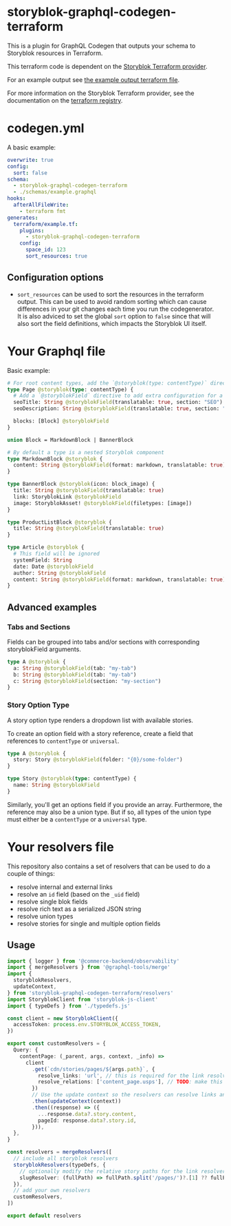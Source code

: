 # storyblok-graphql-codegen-terraform

This is a plugin for GraphQL Codegen that outputs your schema to Storyblok resources in Terraform.

This terraform code is dependent on the [Storyblok Terraform provider](https://registry.terraform.io/providers/labd/storyblok/latest).

For an example output see [the example output terraform file](examples/output/example.tf).

For more information on the Storyblok Terraform provider, see the documentation on the [terraform registry](https://registry.terraform.io/providers/labd/storyblok/latest/docs).

# codegen.yml

A basic example:

```yml
overwrite: true
config:
  sort: false
schema:
  - storyblok-graphql-codegen-terraform
  - ./schemas/example.graphql
hooks:
  afterAllFileWrite:
    - terraform fmt
generates:
  terraform/example.tf:
    plugins:
      - storyblok-graphql-codegen-terraform
    config:
      space_id: 123
      sort_resources: true
```

## Configuration options
- `sort_resources` can be used to sort the resources in the terraform output. This can be used to avoid random sorting which can cause differences in your git changes each time you run the codegenerator.<br>
It is also adviced to set the global `sort` option to `false` since that will also sort the field definitions, which impacts the Storyblok UI itself.

# Your Graphql file

Basic example:

```graphql
# For root content types, add the `@storyblok(type: contentType)` directive
type Page @storyblok(type: contentType) {
  # Add a `@storyblokField` directive to add extra configuration for a field such as translations
  seoTitle: String @storyblokField(translatable: true, section: "SEO")
  seoDescription: String @storyblokField(translatable: true, section: "SEO")

  blocks: [Block] @storyblokField
}

union Block = MarkdownBlock | BannerBlock

# By default a type is a nested Storyblok component
type MarkdownBlock @storyblok {
  content: String @storyblokField(format: markdown, translatable: true)
}

type BannerBlock @storyblok(icon: block_image) {
  title: String @storyblokField(translatable: true)
  link: StoryblokLink @storyblokField
  image: StoryblokAsset! @storyblokField(filetypes: [image])
}

type ProductListBlock @storyblok {
  title: String @storyblokField(translatable: true)
}

type Article @storyblok {
  # This field will be ignored
  systemField: String
  date: Date @storyblokField
  author: String @storyblokField
  content: String @storyblokField(format: markdown, translatable: true)
}
```

## Advanced examples

### Tabs and Sections

Fields can be grouped into tabs and/or sections with corresponding storyblokField arguments.

```graphql
type A @storyblok {
  a: String @storyblokField(tab: "my-tab")
  b: String @storyblokField(tab: "my-tab")
  c: String @storyblokField(section: "my-section")
}
```

### Story Option Type

A story option type renders a dropdown list with available stories.

To create an option field with a story reference, create a field that references to `contentType` or `universal`.

```graphql
type A @storyblok {
  story: Story @storyblokField(folder: "{0}/some-folder")
}

type Story @storyblok(type: contentType) {
  name: String @storyblokField
}
```

Similarly, you'll get an options field if you provide an array.
Furthermore, the reference may also be a union type.
But if so, all types of the union type must either be a `contentType` or a `universal` type.

# Your resolvers file

This repository also contains a set of resolvers that can be used to do a couple of things:

- resolve internal and external links
- resolve an `id` field (based on the `_uid` field)
- resolve single blok fields
- resolve rich text as a serialized JSON string
- resolve union types
- resolve stories for single and multiple option fields

## Usage

```ts
import { logger } from '@commerce-backend/observability'
import { mergeResolvers } from '@graphql-tools/merge'
import {
  storyblokResolvers,
  updateContext,
} from 'storyblok-graphql-codegen-terraform/resolvers'
import StoryblokClient from 'storyblok-js-client'
import { typeDefs } from './typedefs.js'

const client = new StoryblokClient({
  accessToken: process.env.STORYBLOK_ACCESS_TOKEN,
})

export const customResolvers = {
  Query: {
    contentPage: (_parent, args, context, _info) =>
      client
        .get(`cdn/stories/pages/${args.path}`, {
          resolve_links: 'url', // this is required for the link resolver to work
          resolve_relations: ['content_page.usps'], // TODO: make this dynamic
        })
        // Use the update context so the resolvers can resolve links and story options
        .then(updateContext(context))
        .then((response) => ({
          ...response.data?.story.content,
          pageId: response.data?.story.id,
        })),
  },
}

const resolvers = mergeResolvers([
  // include all storyblok resolvers
  storyblokResolvers(typeDefs, {
    // optionally modify the relative story paths for the link resolver
    slugResolver: (fullPath) => fullPath.split('/pages/')?.[1] ?? fullPath,
  }),
  // add your own resolvers
  customResolvers,
])

export default resolvers
```
